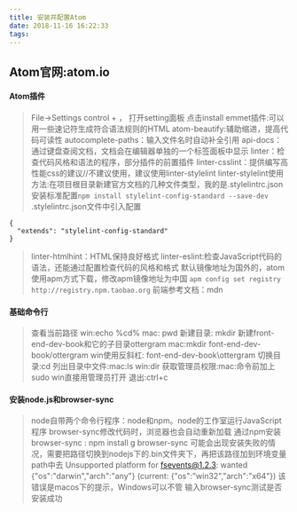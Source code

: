 ```yaml
---
title: 安装并配置Atom
date: 2018-11-16 16:22:33
tags:
---
```

## Atom官网:atom.io

#### Atom插件
>File->Settings control + ， 打开setting面板  点击install
>emmet插件:可以用一些速记符生成符合语法规则的HTML
>atom-beautify:辅助缩进，提高代码可读性
>autocomplete-paths：输入文件名时自动补全引用
>api-docs：通过键盘查阅文档，文档会在编辑器单独的一个标签面板中显示
>linter：检查代码风格和语法的程序，部分插件的前置插件
>linter-csslint：提供编写高性能css的建议//不建议使用，建议使用linter-stylelint
>linter-stylelint使用方法:在项目根目录新建官方文档的几种文件类型，我的是.stylelintrc.json
>安装标准配置`npm install stylelint-config-standard --save-dev`
>.stylelintrc.json文件中引入配置
```
{
  "extends": "stylelint-config-standard"
}
```
>linter-htmlhint：HTML保持良好格式
>linter-eslint:检查JavaScript代码的语法，还能通过配置检查代码的风格和格式
>默认镜像地址为国外的，atom使用apm方式下载，修改apm镜像地址为中国
`apm config set registry http://registry.npm.taobao.org`
>前端参考文档：mdn

#### 基础命令行
>查看当前路径 win:echo %cd%  mac: pwd
>新建目录: mkdir    新建front-end-dev-book和它的子目录ottergram
>mac:mkdir font-end-dev-book/ottergram
>win使用反斜杠: font-end-dev-book\ottergram
>切换目录:cd
>列出目录中文件:mac:ls win:dir
>获取管理员权限:mac:命令前加上sudo win直接用管理员打开
>退出:ctrl+c

#### 安装node.js和browser-sync
>node自带两个命令行程序：node和npm。node的工作室运行JavaScript程序
>browser-sync修改代码时，浏览器也会自动重新加载
>通过npm安装browser-sync : npm install g browser-sync
可能会出现安装失败的情况，需要把路径切换到nodejs下的.bin文件夹下，再把该路径加到环境变量path中去
Unsupported platform for fsevents@1.2.3: wanted {"os":"darwin","arch":"any"} (current: {"os":"win32","arch":"x64"})
该错误是macos下的提示，Windows可以不管 输入browser-sync测试是否安装成功
